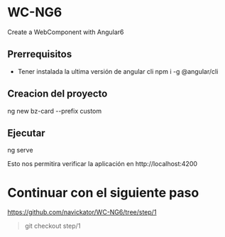 # WC-NG6
Create a WebComponent with Angular6

## Prerrequisitos
- Tener instalada la ultima versión de angular cli
npm i -g @angular/cli


## Creacion del proyecto

ng new bz-card --prefix custom


## Ejecutar
ng serve

Esto nos permitira verificar la aplicación en http://localhost:4200


# Continuar con el siguiente paso
https://github.com/navickator/WC-NG6/tree/step/1

> git checkout step/1
